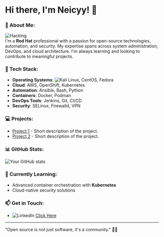 


# Hi there, I'm Neicyy! 👋

### 🚀 About Me:
![Hacking](https://i.giphy.com/media/v1.Y2lkPTc5MGI3NjExN3JmNzNxbzllYXhqenM5dmlkNDZkd3hjNzBpeGVsZGF5OTlvd3Z4ciZlcD12MV9pbnRlcm5hbF9naWZfYnlfaWQmY3Q9Zw/3oEjI7gBSMd2jtZOI8/giphy.gif)<br>
I'm a **Red Hat** professional with a passion for open-source technologies, automation, and security. My expertise spans across system administration, DevOps, and cloud architecture. I'm always learning and looking to contribute to meaningful projects.

### 🔧 Tech Stack:
- **Operating Systems**: ![Kali Linux](https://img.shields.io/badge/Kali%20Linux-557C94?style=flat-square&logo=kalilinux&logoColor=white), CentOS, Fedora
- **Cloud**: AWS, OpenShift, Kubernetes
- **Automation**: Ansible, Bash, Python
- **Containers**: Docker, Podman
- **DevOps Tools**: Jenkins, Git, CI/CD
- **Security**: SELinux, Firewalld, VPN

### 💻 Projects:
- [Project 1](https://github.com/username/project1) - Short description of the project.
- [Project 2](https://github.com/username/project2) - Short description of the project.

### 📊 GitHub Stats:
![Your GitHub stats](https://github-readme-stats.vercel.app/api?username=yourusername&show_icons=true&theme=radical)

### 🌱 Currently Learning:
- Advanced container orchestration with **Kubernetes**
- Cloud-native security solutions

### 📫 Get in Touch:
- 	![LinkedIn](https://img.shields.io/badge/linkedin-%230077B5.svg?style=for-the-badge&logo=linkedin&logoColor=white) <a href = https://www.linkedin.com/in/arif-rahman-huzaifa-953754258> Click Here </a>


---

"Open source is not just software, it's a community." 👨‍💻

